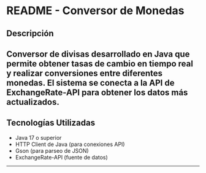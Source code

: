 # README - Conversor de Monedas

## Descripción
Conversor de divisas desarrollado en Java que permite obtener tasas de cambio en tiempo real y realizar conversiones entre diferentes monedas. 
El sistema se conecta a la API de ExchangeRate-API para obtener los datos más actualizados.
---

## Tecnologías Utilizadas
* Java 17 o superior
* HTTP Client de Java (para conexiones API)
* Gson (para parseo de JSON)
* ExchangeRate-API (fuente de datos)
---
